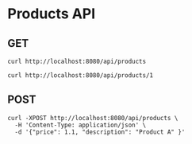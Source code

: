# Products API

## GET

```
curl http://localhost:8080/api/products
```

```
curl http://localhost:8080/api/products/1
```

## POST

```
curl -XPOST http://localhost:8080/api/products \
  -H 'Content-Type: application/json' \
  -d '{"price": 1.1, "description": "Product A" }'
```
